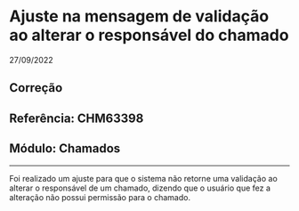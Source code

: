 # Ajuste na mensagem de validação ao alterar o responsável do chamado
27/09/2022
## Correção
## Referência: CHM63398
## Módulo: Chamados
***

Foi realizado um ajuste para que o sistema não retorne uma validação ao alterar o responsável de um chamado, dizendo que o usuário que fez a alteração não possui permissão para o chamado.

